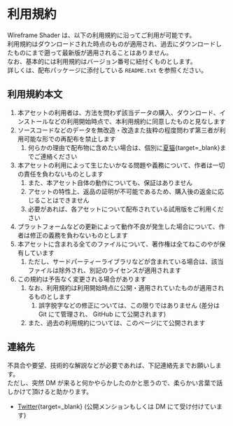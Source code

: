 # 利用規約

Wireframe Shader は、以下の利用規約に沿ってご利用が可能です。  
利用規約はダウンロードされた時点のものが適用され、過去にダウンロードしたものにまで遡って最新版が適用されることはありません。  
なお、基本的には利用規約はバージョン番号に紐付くものとします。  
詳しくは、配布パッケージに添付している `README.txt` を参照ください。

## 利用規約本文

1. 本アセットの利用者は、方法を問わず該当データの購入、ダウンロード、インストールなどの利用開始時点で、本利用規約に同意したものと見なします
1. ソースコードなどのデータを無改造・改造また抜粋の程度問わず第三者が利用可能な形での再配布を禁止します
    1. 何らかの理由で配布物に含めたい場合は、個別に[夏猫](https://twitter.com/6jz){target=\_blank}までご連絡ください
1. 本アセットの利用によって生じたいかなる問題や義務について、作者は一切の責任を負わないものとします
    1. また、本アセット自体の動作についても、保証はありません
    1. アセットの特性上、返品の証明が不可能であるため、購入後の返金に応じることはできません
    1. 必要があれば、各アセットについて配布されている試用版をご利用ください
1. プラットフォームなどの更新によって動作不良が発生した場合について、作者は修正の義務を負わないものとします
1. 本アセットに含まれる全てのファイルについて、著作権は全てねこのやが保有しています
    1. ただし、サードパーティーライブラリなどが含まれている場合は、該当ファイルは除外され、別記のライセンスが適用されます
1. この規約は予告なく変更される場合があります
    1. なお、利用規約は利用開始時点に公開・適用されていたものが適用されるものとします
        1. 誤字脱字などの修正については、この限りではありません (差分は Git にて管理され、 GitHub にて公開されます)
    1. また、過去の利用規約については、このページにて公開されます

## 連絡先

不具合や要望、技術的な解説などが必要であれば、下記連絡先までお願いします。  
ただし、突然 DM が来ると何かやらかしたのかと思うので、柔らかい言葉で話しかけて頂けると助かります。

-   [Twitter](https://r.mochizuki.moe/BoothSupport){target=\_blank} (公開メンションもしくは DM にて受け付けています)
